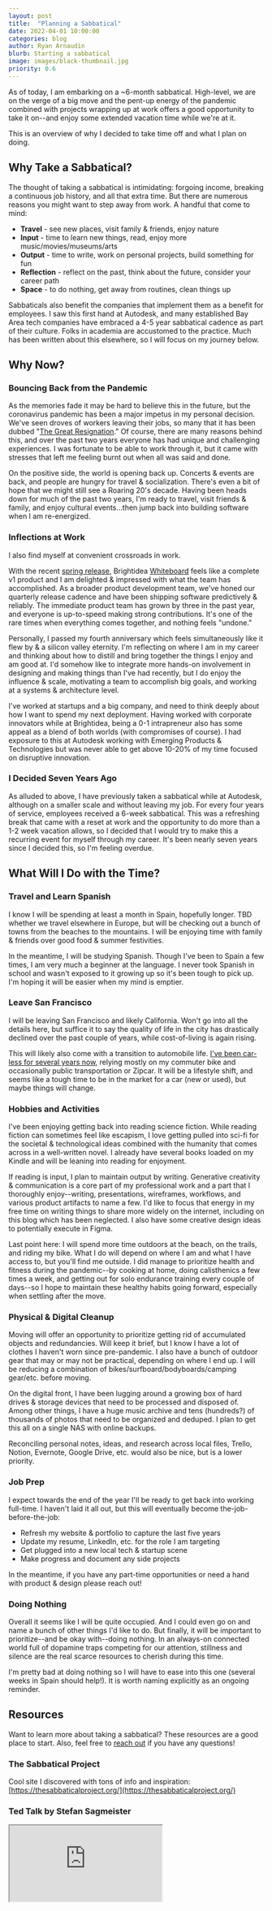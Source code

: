 ```yaml
---
layout: post
title:  "Planning a Sabbatical"
date: 2022-04-01 10:00:00
categories: blog
author: Ryan Arnaudin
blurb: Starting a sabbatical
image: images/black-thumbnail.jpg
priority: 0.6
---
```

As of today, I am embarking on a ~6-month sabbatical. High-level, we are on the verge of a big move and the pent-up energy of the pandemic combined with projects wrapping up at work offers a good opportunity to take it on--and enjoy some extended vacation time while we're at it. 

This is an overview of why I decided to take time off and what I plan on doing.

Why Take a Sabbatical?
----------------------

The thought of taking a sabbatical is intimidating: forgoing income, breaking a continuous job history, and all that extra time. But there are numerous reasons you might want to step away from work. A handful that come to mind:

- **Travel** - see new places, visit family & friends, enjoy nature
- **Input** - time to learn new things, read, enjoy more music/movies/museums/arts
- **Output** - time to write, work on personal projects, build something for fun
- **Reflection** - reflect on the past, think about the future, consider your career path
- **Space** - to do nothing, get away from routines, clean things up

Sabbaticals also benefit the companies that implement them as a benefit for employees. I saw this first hand at Autodesk, and many established Bay Area tech companies have embraced a 4-5 year sabbatical cadence as part of their culture. Folks in academia are accustomed to the practice. Much has been written about this elsewhere, so I will focus on my journey below.

Why Now?
---------

### Bouncing Back from the Pandemic

As the memories fade it may be hard to believe this in the future, but the coronavirus pandemic has been a major impetus in my personal decision. We've seen droves of workers leaving their jobs, so many that it has been dubbed "[The Great Resignation](https://en.wikipedia.org/wiki/Great_Resignation)." Of course, there are many reasons behind this, and over the past two years everyone has had unique and challenging experiences. I was fortunate to be able to work through it, but it came with stresses that left me feeling burnt out when all was said and done.

On the positive side, the world is opening back up. Concerts & events are back, and people are hungry for travel & socialization. There's even a bit of hope that we might still see a Roaring 20's decade. Having been heads down for much of the past two years, I'm ready to travel, visit friends & family, and enjoy cultural events...then jump back into building software when I am re-energized.

### Inflections at Work

I also find myself at convenient crossroads in work. 

With the recent [spring release](https://www.brightidea.com/blog/spring-release-2022/), Brightidea [Whiteboard](/projects/brightidea-whiteboard/) feels like a complete v1 product and I am delighted & impressed with what the team has accomplished. As a broader product development team, we've honed our quarterly release cadence and have been shipping software predictively & reliably. The immediate product team has grown by three in the past year, and everyone is up-to-speed making strong contributions. It's one of the rare times when everything comes together, and nothing feels "undone."

Personally, I passed my fourth anniversary which feels simultaneously like it flew by & a silicon valley eternity. I'm reflecting on where I am in my career and thinking about how to distill and bring together the things I enjoy and am good at. I'd somehow like to integrate more hands-on involvement in designing and making things than I've had recently, but I do enjoy the influence & scale, motivating a team to accomplish big goals, and working at a systems & architecture level. 

I've worked at startups and a big company, and need to think deeply about how I want to spend my next deployment. Having worked with corporate innovators while at Brightidea, being a 0-1 intrapreneur also has some appeal as a blend of both worlds (with compromises of course). I had exposure to this at Autodesk working with Emerging Products & Technologies but was never able to get above 10-20% of my time focused on disruptive innovation. 

### I Decided Seven Years Ago

As alluded to above, I have previously taken a sabbatical while at Autodesk, although on a smaller scale and without leaving my job. For every four years of service, employees received a 6-week sabbatical. This was a refreshing break that came with a reset at work and the opportunity to do more than a 1-2 week vacation allows, so I decided that I would try to make this a recurring event for myself through my career. It's been nearly seven years since I decided this, so I'm feeling overdue.  

What Will I Do with the Time?
-----------------------------

### Travel and Learn Spanish

I know I will be spending at least a month in Spain, hopefully longer. TBD whether we travel elsewhere in Europe, but will be checking out a bunch of towns from the beaches to the mountains. I will be enjoying time with family & friends over good food & summer festivities. 

In the meantime, I will be studying Spanish. Though I've been to Spain a few times, I am very much a beginner at the language. I never took Spanish in school and wasn't exposed to it growing up so it's been tough to pick up. I'm hoping it will be easier when my mind is emptier. 

### Leave San Francisco

I will be leaving San Francisco and likely California. Won't go into all the details here, but suffice it to say the quality of life in the city has drastically declined over the past couple of years, while cost-of-living is again rising.

This will likely also come with a transition to automobile life. [I've been car-less for several years now](/blog/tour-de-fat/), relying mostly on my commuter bike and occasionally public transportation or Zipcar. It will be a lifestyle shift, and seems like a tough time to be in the market for a car (new or used), but maybe things will change.

### Hobbies and Activities

I've been enjoying getting back into reading science fiction. While reading fiction can sometimes feel like escapism, I love getting pulled into sci-fi for the societal & technological ideas combined with the humanity that comes across in a well-written novel. I already have several books loaded on my Kindle and will be leaning into reading for enjoyment.

If reading is input, I plan to maintain output by writing. Generative creativity & communication is a core part of my professional work and a part that I thoroughly enjoy--writing, presentations, wireframes, workflows, and various product artifacts to name a few. I'd like to focus that energy in my free time on writing things to share more widely on the internet, including on this blog which has been neglected. I also have some creative design ideas to potentially execute in Figma.

Last point here: I will spend more time outdoors at the beach, on the trails, and riding my bike. What I do will depend on where I am and what I have access to, but you'll find me outside. I did manage to prioritize health and fitness during the pandemic--by cooking at home, doing calisthenics a few times a week, and getting out for solo endurance training every couple of days--so I hope to maintain these healthy habits going forward, especially when settling after the move. 

### Physical & Digital Cleanup

Moving will offer an opportunity to prioritize getting rid of accumulated objects and redundancies. Will keep it brief, but I know I have a lot of clothes I haven't worn since pre-pandemic. I also have a bunch of outdoor gear that may or may not be practical, depending on where I end up. I will be reducing a combination of bikes/surfboard/bodyboards/camping gear/etc. before moving. 

On the digital front, I have been lugging around a growing box of hard drives & storage devices that need to be processed and disposed of. Among other things, I have a huge music archive and tens (hundreds?) of thousands of photos that need to be organized and deduped. I plan to get this all on a single NAS with online backups.

Reconciling personal notes, ideas, and research across local files, Trello, Notion, Evernote, Google Drive, etc. would also be nice, but is a lower priority.

### Job Prep

I expect towards the end of the year I'll be ready to get back into working full-time. I haven't laid it all out, but this will eventually become the-job-before-the-job:

- Refresh my website & portfolio to capture the last five years
- Update my resume, LinkedIn, etc. for the role I am targeting 
- Get plugged into a new local tech & startup scene
- Make progress and document any side projects

In the meantime, if you have any part-time opportunities or need a hand with product & design please reach out! 

### Doing Nothing

Overall it seems like I will be quite occupied. And I could even go on and name a bunch of other things I'd like to do. But finally, it will be important to prioritize--and be okay with--doing nothing. In an always-on connected world full of dopamine traps competing for our attention, stillness and silence are the real scarce resources to cherish during this time. 

I'm pretty bad at doing nothing so I will have to ease into this one (several weeks in Spain should help!). It is worth naming explicitly as an ongoing reminder.

Resources
---------

Want to learn more about taking a sabbatical? These resources are a good place to start. Also, feel free to [reach out](/contact/) if you have any questions!

### The Sabbatical Project

Cool site I discovered with tons of info and inspiration: [https://thesabbaticalproject.org/](https://thesabbaticalproject.org/)

### Ted Talk by Stefan Sagmeister

<div class="youtube-wrapper">
    <iframe src="https://www.youtube.com/embed/MNuOmTQdFjA}" allowfullscreen></iframe>
</div>

